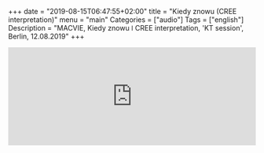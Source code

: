 
+++
date = "2019-08-15T06:47:55+02:00"
title = "Kiedy znowu (CREE interpretation)"
menu = "main"
Categories = ["audio"]
Tags = ["english"]
Description = "MACVIE, Kiedy znowu  ǀ  CREE interpretation, 'KT session', Berlin, 12.08.2019"
+++


<iframe width="100%" height="200" scrolling="no" frameborder="no" allow="autoplay" src="https://w.soundcloud.com/player/?url=https%3A//api.soundcloud.com/tracks/666687815&color=%2300ff6a&auto_play=false&hide_related=false&show_comments=true&show_user=true&show_reposts=false&show_teaser=true&visual=true"></iframe>

